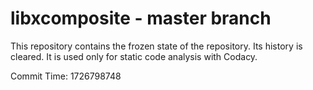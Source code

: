 # libxcomposite - master branch

This repository contains the frozen state of the repository.
Its history is cleared. It is used only for static code
analysis with Codacy.

Commit Time: 1726798748
